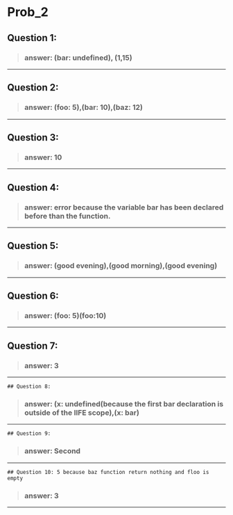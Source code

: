 # Prob_2

## Question 1:

> ### answer: (bar: undefined), (1,15)
  ---------------- 

## Question 2:

> ### answer: (foo: 5),(bar: 10),(baz: 12)
  ---------------- 
  
## Question 3:

> ### answer: 10
 ---------------- 

## Question 4:

> ### answer: error because the variable bar has been declared before than the function. 
 ---------------- 
 
 ## Question 5:

> ### answer: (good evening),(good morning),(good evening)
 ---------------- 
 
  ## Question 6:

> ### answer: (foo: 5)(foo:10)
 ---------------- 
 
   ## Question 7:

> ### answer: 3
 ---------------- 
 
    ## Question 8:

> ### answer: (x: undefined(because the first bar declaration is outside of the IIFE scope),(x: bar) 
 ---------------- 
 
    ## Question 9:

> ### answer: Second
 ---------------- 
 
    ## Question 10: 5 because baz function return nothing and floo is  empty

> ### answer: 3
 ---------------- 
 
 
 
 
 
 
 
 
